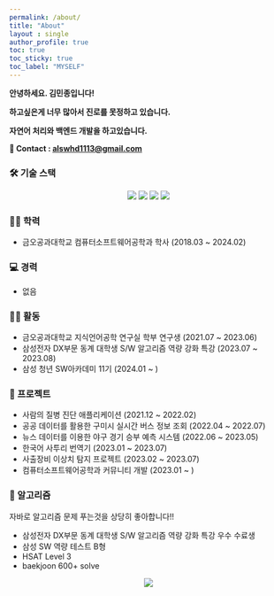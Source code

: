 ```yaml
---
permalink: /about/
title: "About"
layout : single
author_profile: true
toc: true
toc_sticky: true
toc_label: "MYSELF"
---
```


**안녕하세요. 김민종입니다!**

**하고싶은게 너무 많아서 진로를 못정하고 있습니다.**

**자연어 처리와 백엔드 개발을 하고있습니다.**



**📧 Contact : [alswhd1113@gmail.com](mailto:alswhd1113@gmail.com)**

### **🛠 기술 스택**

<div align=center> 
  <img src="https://img.shields.io/badge/java-007396?style=for-the-badge&logo=java&logoColor=white"> 
  <img src="https://img.shields.io/badge/python-3776AB?style=for-the-badge&logo=python&logoColor=white"> 
  <img src="https://img.shields.io/badge/spring-6DB33F?style=for-the-badge&logo=spring&logoColor=white"> 
  <img src="https://img.shields.io/badge/PyTorch-%23EE4C2C.svg?style=for-the-badge&logo=PyTorch&logoColor=white"> 
</div>

### **👨‍🎓  학력**
 - 금오공과대학교 컴퓨터소프트웨어공학과 학사 (2018.03 ~ 2024.02)

### **💻 경력**
 - 없음

### **🏃‍♂️ 활동**
 - 금오공과대학교 지식언어공학 연구실 학부 연구생 (2021.07 ~ 2023.06)
 - 삼성전자 DX부문 동계 대학생 S/W 알고리즘 역량 강화 특강 (2023.07 ~ 2023.08)
 - 삼성 청년 SW아카데미 11기 (2024.01 ~ )

### **📜 프로젝트**
 - 사람의 질병 진단 애플리케이션 (2021.12 ~ 2022.02)
 - 공공 데이터를 활용한 구미시 실시간 버스 정보 조회 (2022.04 ~ 2022.07)
 - 뉴스 데이터를 이용한 야구 경기 승부 예측 시스템 (2022.06 ~ 2023.05)
 - 한국어 사투리 번역기 (2023.01 ~ 2023.07)
 - 사출장비 이상치 탐지 프로젝트 (2023.02 ~ 2023.07)
 - 컴퓨터소프트웨어공학과 커뮤니티 개발 (2023.01 ~ )

### **💚 알고리즘**
자바로 알고리즘 문제 푸는것을 상당히 좋아합니다!!
- 삼성전자 DX부문 동계 대학생 S/W 알고리즘 역량 강화 특강 우수 수료생
- 삼성 SW 역량 테스트 B형
- HSAT Level 3
- baekjoon 600+ solve

<div align = center>
    <a href = "https://solved.ac/profile/alswhd1113"> 
        <img align='center' src="http://mazassumnida.wtf/api/v2/generate_badge?boj=alswhd1113">
    </a>
</div>

